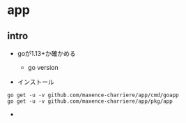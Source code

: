 # app

## intro
* goが1.13+か確かめる
	* go version

* インストール
```
go get -u -v github.com/maxence-charriere/app/cmd/goapp
go get -u -v github.com/maxence-charriere/app/pkg/app
```

* 
```
```
